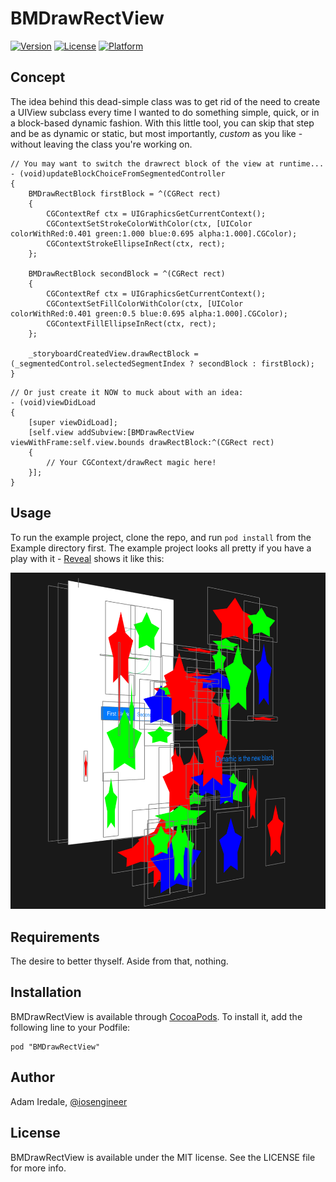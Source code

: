 # BMDrawRectView

[![Version](https://img.shields.io/cocoapods/v/BMDrawRectView.svg?style=flat)](http://cocoadocs.org/docsets/BMDrawRectView)
[![License](https://img.shields.io/cocoapods/l/BMDrawRectView.svg?style=flat)](http://cocoadocs.org/docsets/BMDrawRectView)
[![Platform](https://img.shields.io/cocoapods/p/BMDrawRectView.svg?style=flat)](http://cocoadocs.org/docsets/BMDrawRectView)

## Concept

The idea behind this dead-simple class was to get rid of the need to create a UIView subclass every time I wanted to do something simple, quick, or in a block-based dynamic fashion. With this little tool, you can skip that step and be as dynamic or static, but most importantly, *custom* as you like - without leaving the class you're working on.

```
// You may want to switch the drawrect block of the view at runtime...
- (void)updateBlockChoiceFromSegmentedController
{
    BMDrawRectBlock firstBlock = ^(CGRect rect)
    {
        CGContextRef ctx = UIGraphicsGetCurrentContext();
        CGContextSetStrokeColorWithColor(ctx, [UIColor colorWithRed:0.401 green:1.000 blue:0.695 alpha:1.000].CGColor);
        CGContextStrokeEllipseInRect(ctx, rect);
    };

    BMDrawRectBlock secondBlock = ^(CGRect rect)
    {
        CGContextRef ctx = UIGraphicsGetCurrentContext();
        CGContextSetFillColorWithColor(ctx, [UIColor colorWithRed:0.401 green:0.5 blue:0.695 alpha:1.000].CGColor);
        CGContextFillEllipseInRect(ctx, rect);
    };

    _storyboardCreatedView.drawRectBlock = (_segmentedControl.selectedSegmentIndex ? secondBlock : firstBlock);
}
```

```
// Or just create it NOW to muck about with an idea:
- (void)viewDidLoad
{
    [super viewDidLoad];
    [self.view addSubview:[BMDrawRectView viewWithFrame:self.view.bounds drawRectBlock:^(CGRect rect)
    {
        // Your CGContext/drawRect magic here!
    }];
}
```

## Usage

To run the example project, clone the repo, and run `pod install` from the Example directory first. The example project
looks all pretty if you have a play with it - [Reveal](revealapp.com) shows it like this:

![Reveal Snapshot of Example App](./Stars.png)

## Requirements

The desire to better thyself. Aside from that, nothing.

## Installation

BMDrawRectView is available through [CocoaPods](http://cocoapods.org). To install
it, add the following line to your Podfile:

    pod "BMDrawRectView"

## Author

Adam Iredale, [@iosengineer](https://twitter.com/iosengineer)

## License

BMDrawRectView is available under the MIT license. See the LICENSE file for more info.


